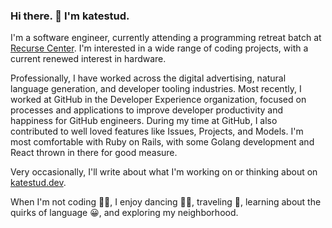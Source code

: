 ### Hi there. 👋 I'm katestud.

I'm a software engineer, currently attending a programming retreat batch at
[Recurse Center](https://www.recurse.com/). I'm interested in a wide range of
coding projects, with a current renewed interest in hardware.

Professionally, I have worked across the digital advertising, natural language
generation, and developer tooling industries. Most recently, I worked at GitHub
in the Developer Experience organization, focused on processes and applications
to improve developer productivity and happiness for GitHub engineers. During my
time at GitHub, I also contributed to well loved features like Issues, Projects,
and Models. I'm most comfortable with Ruby on Rails, with some Golang development
and React thrown in there for good measure.

Very occasionally, I'll write about what I'm working on or thinking about on
[katestud.dev](https://katestud.dev/).

When I'm not coding 👩‍💻, I enjoy dancing 👯‍♀️, traveling 🛫, learning about the quirks of language 😀, and exploring my neighborhood.

<!--
**katestud/katestud** is a ✨ _special_ ✨ repository because its `README.md` (this file) appears on your GitHub profile.

Here are some ideas to get you started:

- 🔭 I’m currently working on ...
- 🌱 I’m currently learning ...
- 👯 I’m looking to collaborate on ...
- 🤔 I’m looking for help with ...
- 💬 Ask me about ...
- 📫 How to reach me: ...
- 😄 Pronouns: ...
- ⚡ Fun fact: ...
-->
